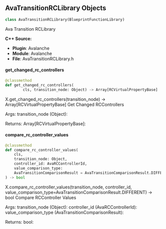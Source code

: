 ## AvaTransitionRCLibrary Objects

```python
class AvaTransitionRCLibrary(BlueprintFunctionLibrary)
```

Ava Transition RCLibrary

**C++ Source:**

- **Plugin**: Avalanche
- **Module**: Avalanche
- **File**: AvaTransitionRCLibrary.h

<a id="unreal.AvaTransitionRCLibrary.get_changed_rc_controllers"></a>

#### get_changed_rc_controllers

```python
@classmethod
def get_changed_rc_controllers(
        cls, transition_node: Object) -> Array[RCVirtualPropertyBase]
```

X.get_changed_rc_controllers(transition_node) -> Array[RCVirtualPropertyBase]
Get Changed RCControllers

Args:
    transition_node (Object): 

Returns:
    Array[RCVirtualPropertyBase]:

<a id="unreal.AvaTransitionRCLibrary.compare_rc_controller_values"></a>

#### compare_rc_controller_values

```python
@classmethod
def compare_rc_controller_values(
    cls,
    transition_node: Object,
    controller_id: AvaRCControllerId,
    value_comparison_type:
    AvaTransitionComparisonResult = AvaTransitionComparisonResult.DIFFERENT
) -> bool
```

X.compare_rc_controller_values(transition_node, controller_id, value_comparison_type=AvaTransitionComparisonResult.DIFFERENT) -> bool
Compare RCController Values

Args:
    transition_node (Object): 
    controller_id (AvaRCControllerId): 
    value_comparison_type (AvaTransitionComparisonResult): 

Returns:
    bool:

<a id="unreal.AvaGizmoObjectInterface"></a>